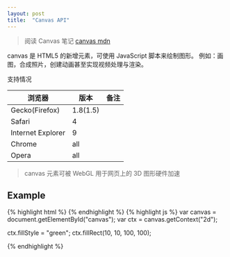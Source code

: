 ```yaml
---
layout: post
title:  "Canvas API"
---
```



> 阅读 Canvas 笔记
[canvas mdn](https://developer.mozilla.org/zh-CN/docs/Web/API/Canvas_API)

canvas 是 HTML5 的新增元素，可使用 JavaScript 脚本来绘制图形。
例如：画图，合成照片，创建动画甚至实现视频处理与渲染。

支持情况

| 浏览器 | 版本 | 备注 |
| ------ | ---- | ---- |
| Gecko(Firefox) | 1.8(1.5) |
| Safari | 4 |
| Internet Explorer | 9 |
| Chrome | all |
| Opera  | all |

  
  > canvas 元素可被 WebGL 用于网页上的 3D 图形硬件加速
 
## Example
{% highlight html %}
    <canvas id="canvas"></canvas>
{% endhighlight %}
{% highlight js %}
var canvas = document.getElementById("canvas");
var ctx = canvas.getContext("2d");

ctx.fillStyle = "green";
ctx.fillRect(10, 10, 100, 100);

{% endhighlight %}
